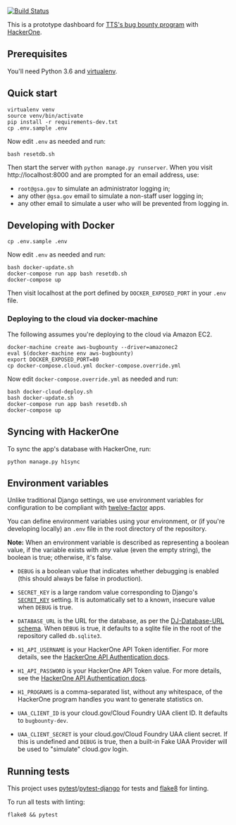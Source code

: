 [![Build Status](https://travis-ci.org/18F/tts-bug-bounty-dashboard.svg?branch=master)](https://travis-ci.org/18F/tts-bug-bounty-dashboard)

This is a prototype dashboard for
[TTS's bug bounty program][bugbounty] with [HackerOne][].

## Prerequisites

You'll need Python 3.6 and [virtualenv][].

## Quick start

```
virtualenv venv
source venv/bin/activate
pip install -r requirements-dev.txt
cp .env.sample .env
```

Now edit `.env` as needed and run:

```
bash resetdb.sh
```

Then start the server with `python manage.py runserver`. When
you visit http://localhost:8000 and are prompted for an email address,
use:

* `root@gsa.gov` to simulate an administrator logging in;
* any other `@gsa.gov` email to simulate a non-staff user logging in;
* any other email to simulate a user who will be prevented from logging in.

## Developing with Docker

```
cp .env.sample .env
```

Now edit `.env` as needed and run:

```
bash docker-update.sh
docker-compose run app bash resetdb.sh
docker-compose up
```

Then visit localhost at the port defined by
`DOCKER_EXPOSED_PORT` in your `.env` file.

### Deploying to the cloud via docker-machine

The following assumes you're deploying to the cloud
via Amazon EC2.

```
docker-machine create aws-bugbounty --driver=amazonec2
eval $(docker-machine env aws-bugbounty)
export DOCKER_EXPOSED_PORT=80
cp docker-compose.cloud.yml docker-compose.override.yml
```

Now edit `docker-compose.override.yml` as needed and run:

```
bash docker-cloud-deploy.sh
bash docker-update.sh
docker-compose run app bash resetdb.sh
docker-compose up
```

## Syncing with HackerOne

To sync the app's database with HackerOne, run:

```
python manage.py h1sync
```

## Environment variables

Unlike traditional Django settings, we use environment variables
for configuration to be compliant with [twelve-factor][] apps.

You can define environment variables using your environment, or
(if you're developing locally) an `.env` file in the root directory
of the repository.

**Note:** When an environment variable is described as representing a
boolean value, if the variable exists with *any* value (even the empty
string), the boolean is true; otherwise, it's false.

* `DEBUG` is a boolean value that indicates whether debugging is enabled
  (this should always be false in production).

* `SECRET_KEY` is a large random value corresponding to Django's
  [`SECRET_KEY`][] setting. It is automatically set to a known, insecure
  value when `DEBUG` is true.

* `DATABASE_URL` is the URL for the database, as per the
  [DJ-Database-URL schema][]. When `DEBUG` is true, it defaults to a 
  sqlite file in the root of the repository called `db.sqlite3`.

* `H1_API_USERNAME` is your HackerOne API Token identifier. For more
  details, see the [HackerOne API Authentication docs][h1docs].

* `H1_API_PASSWORD` is your HackerOne API Token value. For more
  details, see the [HackerOne API Authentication docs][h1docs].

* `H1_PROGRAMS` is a comma-separated list, without any whitespace, of
  the HackerOne program handles you want to generate statistics on.

* `UAA_CLIENT_ID` is your cloud.gov/Cloud Foundry UAA client ID. It
  defaults to `bugbounty-dev`.

* `UAA_CLIENT_SECRET` is your cloud.gov/Cloud Foundry UAA client secret.
  If this is undefined and `DEBUG` is true, then a built-in Fake UAA Provider
  will be used to "simulate" cloud.gov login.

## Running tests

This project uses [pytest][]/[pytest-django][] for tests and
[flake8][] for linting.

To run all tests with linting:

```
flake8 && pytest
```

[bugbounty]: https://github.com/18F/tts-buy-bug-bounty
[HackerOne]: https://hackerone.com/
[virtualenv]: http://python-guide-pt-br.readthedocs.io/en/latest/dev/virtualenvs/
[twelve-factor]: http://12factor.net/
[DJ-Database-URL schema]: https://github.com/kennethreitz/dj-database-url#url-schema
[`SECRET_KEY`]: https://docs.djangoproject.com/en/1.8/ref/settings/#secret-key
[h1docs]: https://api.hackerone.com/docs/v1#authentication
[pytest]: https://docs.pytest.org/
[pytest-django]: https://pytest-django.readthedocs.io/
[flake8]: http://flake8.pycqa.org/
